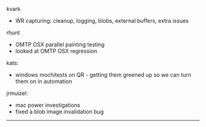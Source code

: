 kvark
* WR capturing: cleanup, logging, blobs, external buffers, extra issues



rhunt
* OMTP OSX parallel painting testing
* looked at OMTP OSX regression



kats:
* windows mochitests on QR - getting them greened up so we can turn them on in automation



jrmuizel:
* mac power investigations
* fixed a blob image invalidation bug

________________


